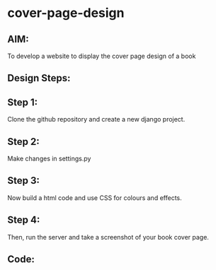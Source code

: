 # cover-page-design
## AIM:
To develop a website to display the cover page design of a book

## Design Steps:
## Step 1:

Clone the github repository and create a new django project.
## Step 2:

Make changes in settings.py
## Step 3:

Now build a html code and use CSS for colours and effects.
## Step 4:

Then, run the server and take a screenshot of your book cover page.

## Code:
<!DOCTYPE html>
<html lang="en">
    <head>
         <meta name="viewport" 
         content="width=device-width, initial-scale=1.0">
         <style>

        .bookpage
        {
            width: 500px;
            height: 700px;
            background-color: black;
            color:white;
            margin-left: auto;
            margin-right: auto;
            padding: 30px;
            font-family: 'Franklin Gothic Medium', 'Arial Narrow', Arial, sans-serif;
            background-image:url(/static/img/image.jpg);
            background-size:600px 800px;
            background-position: center;
            background-repeat: no-repeat;
        }
            
        .toptext
        {
            color:whitesmoke;
            font-size: 20px;
        }

        .tophr
        {
            width:200px;
        } 

        .title
        {
            font-family:Impact, Haettenschweiler, 'Arial Narrow Bold', sans-serif;
            font-size: 50px;
            color:whitesmoke;
            text-align: left;
            position: relative;
            top:10px;
        }

        .subtitle1
        {
             position: absolute;
             top: 265px;
             display:inline;
             color: whitesmoke;
             font-size: x-large;
             font-family: impact; 
        }

        .subtitle2
        {
             position: absolute;
             top: 290px;
             display: inline;
             color: whitesmoke;
             font-size: x-large;
             font-family: impact; 
        }

        .edition
        {
            position: absolute;
             bottom: 110px;
             left: 520px;
             display: inline;
             color: #00CD82;;
             font-size: 35px;
             font-family: tahoma; 
             
        }

        .photo
        {
            position: relative;
            top: 255px;
            left: 375px;
            width: 100px;
            height: 100px;
            background-size: cover;
        }

        .downhr
        {
            position: absolute;
            width:500px;
            bottom: 100px;
        }

        .author
        {
            position:absolute;
            display:inline;
            left: 520px;
            bottom: 20px;
            font-family: Tahoma;
        }

        .publisher
        {
            position:absolute;
            display:inline;
            right: 520px;
            bottom: 20px;
            font-family: Tahoma;
        }

        </style>
        <title>Book Cover Page</title>
    </head>
    <body bgcolor="grey">
        <div class="bookpage">
            <div class="toptext">
               EXPERT INSIGHT
            </div>
            
            <div class="tophr">
                <hr style="color: #00CD82;">
            </div>

            <div class="title">
            Python Programming
            </div>
            <div class="title">
                Tips and Tricks
            </div>
                
            <div class="title">
             For Beginners
            </div> 

            <div class="subtitle1">
                <p>The ultimate beginners guide</p>
            </div>
            
            <div class="subtitle2">
                <p>with step by step guidance </p> 
            </div>

             <div class="edition">
                <b>Third Edition</b>
            </div>

             <div class="photo">
                <img src="/static/img/guido-headshot-2019.jpg" width="130" height="145" alt="">
            </div>
            
            <div class="downhr">
                <hr style="color: #00CD82">
            </div>

            <div class="author">
                <h1>Pradeep s</h1>
            </div>

            <div class="publisher">
                <h1><u>Packt></u> </h1>
            </div>
            
        </div>
    </body>
</html>

## Output:
![exp 6](https://github.com/pradeepsiva20/cover-page-design/assets/120539823/12e50597-15cb-479f-b52f-afc32cf3394c)


## server output:
![sev out](https://github.com/pradeepsiva20/cover-page-design/assets/120539823/df9b6c39-20c3-4afc-bdac-3ce712ffb310)

## Result:
Book Cover Page created successfully.
